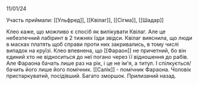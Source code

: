 11/01/24

Участь приймали: [[Ульфред]], [[Квілаг]], [[Сігма]], [[Шадар]]

Клео каже, що можливо є спосіб як вилікувати Квілаг. Але це небезпечний лабіринт в 2 тижнях їзди звідси. 
Квілаг вияснила, що люди в масках платять щоб справи проти них закривались, в тому числі випадок на круїзі.
Клео впевнена, що [[Фараон]] не причетний, бо він єдиний хто не відноситься до неї погано через її відношення до рабів.
Але Фараона бачать лише раз на рік, і це не ім'я, а титул. І спілкується/бачить його лише його помічник.
[[Салік]] - помічник Фараона. Чоловік пристаркуватий, посідівший. Багато зморшок. Прилизаний назад.
